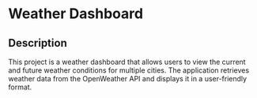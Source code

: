 # Weather Dashboard

## Description

This project is a weather dashboard that allows users to view the current and future weather conditions for multiple cities. The application retrieves weather data from the OpenWeather API and displays it in a user-friendly format.



